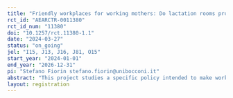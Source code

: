 ```yaml
---
title: "Friendly workplaces for working mothers: Do lactation rooms promote women’s labor force participation, productivity and breastfeeding? And how do we encourage organizations to create them?"
rct_id: "AEARCTR-0011380"
rct_id_num: "11380"
doi: "10.1257/rct.11380-1.1"
date: "2024-03-27"
status: "on_going"
jel: "I15, J13, J16, J81, O15"
start_year: "2024-01-01"
end_year: "2026-12-31"
pi: "Stefano Fiorin stefano.fiorin@unibocconi.it"
abstract: "This project studies a specific policy intended to make workplaces more supportive of women’s needs, which in turn may increase women’s labor force participation, productivity and well-being: the creation of lactation rooms in the workplace to allow women to better combine work and breastfeeding. Kenya passed a law requiring employers all over the country to secure breastfeeding-friendly workplaces by establishing lactation rooms. However, compliance with the law is extremely low. This project aims to i) test solutions to increase compliance with the law by providing information and monetary incentives as well as giving symbolic mandates to committees created for the purpose, ii) compare the effectiveness of mixed-gender versus only-women committees in the creation of women-friendly workplaces, and iii) study the effect of lactation rooms on behaviors and norms around breastfeeding, women’s labor market outcomes (e.g., working hours, productivity) and wellbeing. The project will shed light on the barriers to the establishment of family-friendly policies in the workplace, and possible levers that can help remove them."
layout: registration
---
```


